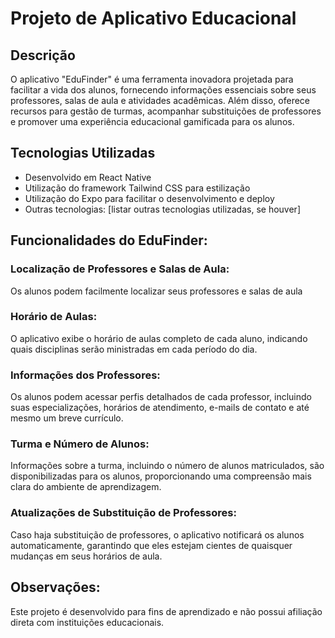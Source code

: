 # Projeto de Aplicativo Educacional

## Descrição

O aplicativo "EduFinder" é uma ferramenta inovadora projetada para facilitar a vida dos alunos, fornecendo informações essenciais sobre seus professores, salas de aula e atividades acadêmicas. Além disso, oferece recursos para gestão de turmas, acompanhar substituições de professores e promover uma experiência educacional gamificada para os alunos.

## Tecnologias Utilizadas

- Desenvolvido em React Native
- Utilização do framework Tailwind CSS para estilização
- Utilização do Expo para facilitar o desenvolvimento e deploy
- Outras tecnologias: [listar outras tecnologias utilizadas, se houver]

## Funcionalidades do EduFinder:

### Localização de Professores e Salas de Aula:

Os alunos podem facilmente localizar seus professores e salas de aula 

### Horário de Aulas:

O aplicativo exibe o horário de aulas completo de cada aluno, indicando quais disciplinas serão ministradas em cada período do dia.

### Informações dos Professores:

Os alunos podem acessar perfis detalhados de cada professor, incluindo suas especializações, horários de atendimento, e-mails de contato e até mesmo um breve currículo.

### Turma e Número de Alunos:

Informações sobre a turma, incluindo o número de alunos matriculados, são disponibilizadas para os alunos, proporcionando uma compreensão mais clara do ambiente de aprendizagem.

### Atualizações de Substituição de Professores:

Caso haja substituição de professores, o aplicativo notificará os alunos automaticamente, garantindo que eles estejam cientes de quaisquer mudanças em seus horários de aula.
<!-- 
## Descrição do EduQuest

O aplicativo "EduQuest" é uma plataforma interativa que combina a funcionalidade de um assistente educacional com elementos de gamificação para motivar os alunos a se envolverem mais ativamente em seu aprendizado. Através de um sistema de recompensas e desafios, os alunos podem ganhar XP (Pontos de Experiência) à medida que alcançam metas acadêmicas e participam de atividades extracurriculares.

## Funcionalidades do EduQuest:

### Perfil do Aluno:

Cada aluno possui um perfil personalizado onde podem acompanhar seu progresso acadêmico, incluindo notas, presenças, conquistas desbloqueadas e nível de XP.

### Sala de Aula Virtual:

Os alunos podem acessar uma sala de aula virtual para interagir com colegas de classe, discutir tópicos relacionados ao curso e colaborar em projetos acadêmicos.

### Agendamento de Reposição de Aulas:

Caso um aluno falte a uma aula e tenha agendado uma reposição na secretaria, o aplicativo informará automaticamente o local e horário da aula de reposição.

### Desafios e Conquistas:

O aplicativo oferece uma variedade de desafios acadêmicos e extracurriculares para os alunos completarem, cada um acompanhado de recompensas em XP. Conquistas especiais são desbloqueadas ao atingir determinados marcos.

### Ranking e Competições:

Os alunos podem competir entre si em rankings semanais ou mensais com base no XP acumulado, promovendo um espírito de competição saudável e incentivando a participação ativa.

### Notificações Personalizadas:

O aplicativo envia notificações personalizadas sobre eventos acadêmicos, prazos de entrega de trabalhos, avaliações e outras informações relevantes para manter os alunos atualizados e engajados. -->

## Observações:

Este projeto é desenvolvido para fins de aprendizado e não possui afiliação direta com instituições educacionais.